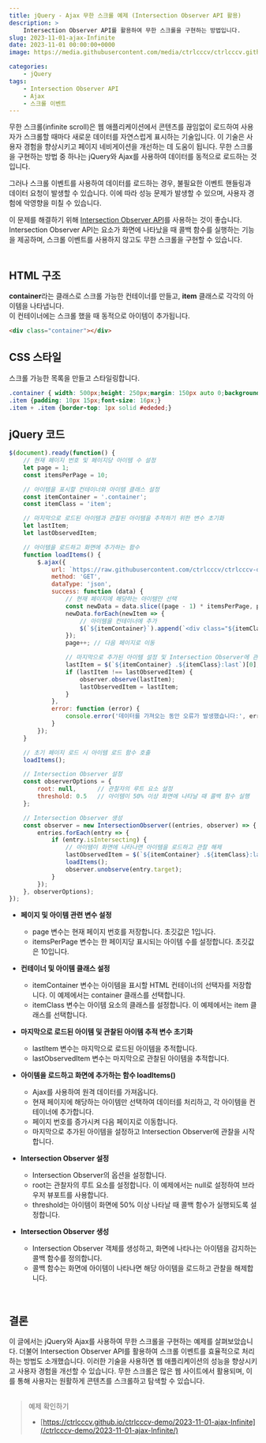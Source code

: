 ```yaml
---
title: jQuery - Ajax 무한 스크롤 예제 (Intersection Observer API 활용)
description: >  
    Intersection Observer API를 활용하여 무한 스크롤을 구현하는 방법입니다.
slug: 2023-11-01-ajax-Infinite
date: 2023-11-01 00:00:00+0000
image: https://media.githubusercontent.com/media/ctrlcccv/ctrlcccv.github.io/master/assets/img/post/2023-11-01-ajax-Infinite.webp

categories:
    - jQuery
tags:
    - Intersection Observer API
    - Ajax
    - 스크롤 이벤트
---
```

무한 스크롤(infinite scroll)은 웹 애플리케이션에서 콘텐츠를 끊임없이 로드하여 사용자가 스크롤할 때마다 새로운 데이터를 자연스럽게 표시하는 기술입니다. 이 기술은 사용자 경험을 향상시키고 페이지 네비게이션을 개선하는 데 도움이 됩니다. 무한 스크롤을 구현하는 방법 중 하나는 jQuery와 Ajax를 사용하여 데이터를 동적으로 로드하는 것입니다.

그러나 스크롤 이벤트를 사용하여 데이터를 로드하는 경우, 불필요한 이벤트 핸들링과 데이터 요청이 발생할 수 있습니다. 이에 따라 성능 문제가 발생할 수 있으며, 사용자 경험에 악영향을 미칠 수 있습니다.

이 문제를 해결하기 위해 [Intersection Observer API](https://developer.mozilla.org/en-US/docs/Web/API/Intersection_Observer_API)를 사용하는 것이 좋습니다. Intersection Observer API는 요소가 화면에 나타났을 때 콜백 함수를 실행하는 기능을 제공하며, 스크롤 이벤트를 사용하지 않고도 무한 스크롤을 구현할 수 있습니다.  
<br>

## HTML 구조
**container**라는 클래스로 스크롤 가능한 컨테이너를 만들고, **item** 클래스로 각각의 아이템을 나타냅니다.  
이 컨테이너에는 스크롤 했을 때 동적으로 아이템이 추가됩니다.
```html
<div class="container"></div>
```

## CSS 스타일
스크롤 가능한 목록을 만들고 스타일링합니다.
```css
.container { width: 500px;height: 250px;margin: 150px auto 0;background: #fff;border: 1px solid #ededed;border-radius:6px;overflow-x: hidden;overflow-y: auto;} 
.item {padding: 10px 15px;font-size: 16px;}
.item + .item {border-top: 1px solid #ededed;}
```
<script async src="https://pagead2.googlesyndication.com/pagead/js/adsbygoogle.js?client=ca-pub-8535540836842352" crossorigin="anonymous"></script>
<ins class="adsbygoogle"
     style="display:block; text-align:center;"
     data-ad-layout="in-article"
     data-ad-format="fluid"
     data-ad-client="ca-pub-8535540836842352"
     data-ad-slot="2974559225"></ins>
<script>
     (adsbygoogle = window.adsbygoogle || []).push({});
</script>

## jQuery 코드
```js
$(document).ready(function() {
    // 현재 페이지 번호 및 페이지당 아이템 수 설정
    let page = 1;
    const itemsPerPage = 10;

    // 아이템을 표시할 컨테이너와 아이템 클래스 설정
    const itemContainer = '.container';
    const itemClass = 'item'; 

    // 마지막으로 로드된 아이템과 관찰된 아이템을 추적하기 위한 변수 초기화
    let lastItem;
    let lastObservedItem; 

    // 아이템을 로드하고 화면에 추가하는 함수
    function loadItems() {
        $.ajax({
            url: `https://raw.githubusercontent.com/ctrlcccv/ctrlcccv-demo/main/2023-11-01-ajax-Infinite/test.json`,
            method: 'GET',
            dataType: 'json',
            success: function (data) {
                // 현재 페이지에 해당하는 아이템만 선택
                const newData = data.slice((page - 1) * itemsPerPage, page * itemsPerPage);
                newData.forEach(newItem => {
                    // 아이템을 컨테이너에 추가
                    $(`${itemContainer}`).append(`<div class="${itemClass}">${newItem.item}</div>`);
                });
                page++; // 다음 페이지로 이동

                // 마지막으로 추가된 아이템 설정 및 Intersection Observer에 관찰
                lastItem = $(`${itemContainer} .${itemClass}:last`)[0];
                if (lastItem !== lastObservedItem) {
                    observer.observe(lastItem);
                    lastObservedItem = lastItem;
                }
            },
            error: function (error) {
                console.error('데이터를 가져오는 동안 오류가 발생했습니다:', error);
            }
        });
    }

    // 초기 페이지 로드 시 아이템 로드 함수 호출
    loadItems();

    // Intersection Observer 설정
    const observerOptions = {
        root: null,      // 관찰자의 루트 요소 설정
        threshold: 0.5   // 아이템이 50% 이상 화면에 나타날 때 콜백 함수 실행
    };

    // Intersection Observer 생성
    const observer = new IntersectionObserver((entries, observer) => {
        entries.forEach(entry => {
            if (entry.isIntersecting) {
                // 아이템이 화면에 나타나면 아이템을 로드하고 관찰 해제
                lastObservedItem = $(`${itemContainer} .${itemClass}:last`)[0];
                loadItems();
                observer.unobserve(entry.target);
            }
        });
    }, observerOptions);
});
```
* **페이지 및 아이템 관련 변수 설정**  
  * page 변수는 현재 페이지 번호를 저장합니다. 초깃값은 1입니다.
  * itemsPerPage 변수는 한 페이지당 표시되는 아이템 수를 설정합니다. 초깃값은 10입니다.

* **컨테이너 및 아이템 클래스 설정**  
  * itemContainer 변수는 아이템을 표시할 HTML 컨테이너의 선택자를 저장합니다. 이 예제에서는 container 클래스를 선택합니다.
  * itemClass 변수는 아이템 요소의 클래스를 설정합니다. 이 예제에서는 item 클래스를 선택합니다.

* **마지막으로 로드된 아이템 및 관찰된 아이템 추적 변수 초기화**  
  * lastItem 변수는 마지막으로 로드된 아이템을 추적합니다.
  * lastObservedItem 변수는 마지막으로 관찰된 아이템을 추적합니다.

* **아이템을 로드하고 화면에 추가하는 함수 loadItems()**  
  * Ajax를 사용하여 원격 데이터를 가져옵니다.
  * 현재 페이지에 해당하는 아이템만 선택하여 데이터를 처리하고, 각 아이템을 컨테이너에 추가합니다.
  * 페이지 번호를 증가시켜 다음 페이지로 이동합니다.
  * 마지막으로 추가된 아이템을 설정하고 Intersection Observer에 관찰을 시작합니다.

* **Intersection Observer 설정**  
  * Intersection Observer의 옵션을 설정합니다.
  * root는 관찰자의 루트 요소를 설정합니다. 이 예제에서는 null로 설정하여 브라우저 뷰포트를 사용합니다.
  * threshold는 아이템이 화면에 50% 이상 나타날 때 콜백 함수가 실행되도록 설정합니다.

* **Intersection Observer 생성**  
  * Intersection Observer 객체를 생성하고, 화면에 나타나는 아이템을 감지하는 콜백 함수를 정의합니다.
  * 콜백 함수는 화면에 아이템이 나타나면 해당 아이템을 로드하고 관찰을 해제합니다.  
<br>

## 결론
이 글에서는 jQuery와 Ajax를 사용하여 무한 스크롤을 구현하는 예제를 살펴보았습니다. 더불어 Intersection Observer API를 활용하여 스크롤 이벤트를 효율적으로 처리하는 방법도 소개했습니다. 이러한 기술을 사용하면 웹 애플리케이션의 성능을 향상시키고 사용자 경험을 개선할 수 있습니다. 무한 스크롤은 많은 웹 사이트에서 활용되며, 이를 통해 사용자는 원활하게 콘텐츠를 스크롤하고 탐색할 수 있습니다.  
<br>

> 예제 확인하기 
> * [https://ctrlcccv.github.io/ctrlcccv-demo/2023-11-01-ajax-Infinite](/ctrlcccv-demo/2023-11-01-ajax-Infinite/)  
